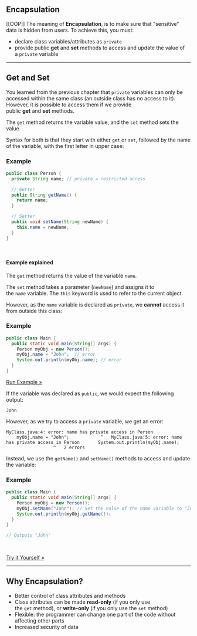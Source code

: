  ## Encapsulation
[[OOP]]
The meaning of **Encapsulation**, is to make sure that "sensitive" data is hidden from users. To achieve this, you must:

-   declare class variables/attributes as `private`
-   provide public **get** and **set** methods to access and update the value of a `private` variable

---

## Get and Set

You learned from the previous chapter that `private` variables can only be accessed within the same class (an outside class has no access to it). However, it is possible to access them if we provide public **get** and **set** methods.

The `get` method returns the variable value, and the `set` method sets the value.

Syntax for both is that they start with either `get` or `set`, followed by the name of the variable, with the first letter in upper case:

### Example

```java
public class Person {
  private String name; // private = restricted access

  // Getter
  public String getName() {
    return name;
  }

  // Setter
  public void setName(String newName) {
    this.name = newName;
  }
}
 
 
```

#### Example explained

The `get` method returns the value of the variable `name`.

The `set` method takes a parameter (`newName`) and assigns it to the `name` variable. The `this` keyword is used to refer to the current object.

However, as the `name` variable is declared as `private`, we **cannot** access it from outside this class:

### Example

```java
public class Main {
  public static void main(String[] args) {
    Person myObj = new Person();
    myObj.name = "John";  // error
    System.out.println(myObj.name); // error 
  }
}
```

[Run Example »](https://www.w3schools.com/java/showjava_classes.asp?filename=demo_getset_error)

If the variable was declared as `public`, we would expect the following output:

`John`

However, as we try to access a `private` variable, we get an error:

`MyClass.java:4: error: name has private access in Person       myObj.name = "John";            ^   MyClass.java:5: error: name has private access in Person       System.out.println(myObj.name);                     ^   2 errors`

Instead, we use the `getName()` and `setName()` methods to access and update the variable:

### Example

```java
public class Main {
  public static void main(String[] args) {
    Person myObj = new Person();
    myObj.setName("John"); // Set the value of the name variable to "John"
    System.out.println(myObj.getName());
  }
}

// Outputs "John"
 
 
```

[Try it Yourself »](https://www.w3schools.com/java/showjava_classes.asp?filename=demo_getset)

---

## Why Encapsulation?

-   Better control of class attributes and methods
-   Class attributes can be made **read-only** (if you only use the `get` method), or **write-only** (if you only use the `set` method)
-   Flexible: the programmer can change one part of the code without affecting other parts
-   Increased security of data
